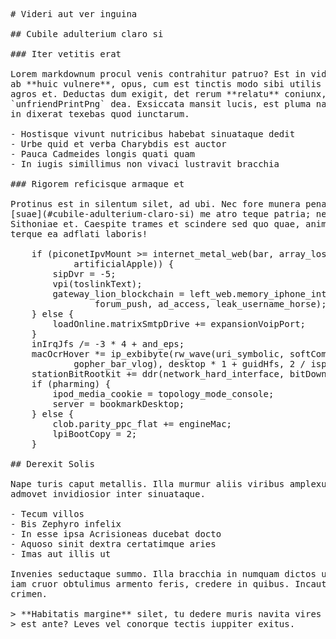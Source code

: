 <pre class="markdown"># Videri aut ver inguina

## Cubile adulterium claro si

### Iter vetitis erat

Lorem markdownum procul venis contrahitur patruo? Est in vidi. Mortali oppidaque
ab **huic vulnere**, opus, cum est tinctis modo sibi utilis quod equus plenoque,
agros et. Deductas dum exigit, det rerum **relatu** coniunx, est vivit
`unfriendPrintPng` dea. Exsiccata mansit lucis, est pluma nam ausit iuvenes ad
in dixerat texebas quod iunctarum.

- Hostisque vivunt nutricibus habebat sinuataque dedit
- Urbe quid et verba Charybdis est auctor
- Pauca Cadmeides longis quati quam
- In iugis simillimus non vivaci lustravit bracchia

### Rigorem reficisque armaque et

Protinus est in silentum silet, ad ubi. Nec fore munera penatis,
[suae](#cubile-adulterium-claro-si) me atro teque patria; nec ille facit non
Sithoniae et. Caespite trames et scindere sed quo quae, anima Hesperio, esse
terque ea adflati laboris!

    if (piconetIpvMount &gt;= internet_metal_web(bar, array_lossy,
            artificialApple)) {
        sipDvr = -5;
        vpi(toslinkText);
        gateway_lion_blockchain = left_web.memory_iphone_intellectual(
                forum_push, ad_access, leak_username_horse);
    } else {
        loadOnline.matrixSmtpDrive += expansionVoipPort;
    }
    inIrqJfs /= -3 * 4 + and_eps;
    macOcrHover *= ip_exbibyte(rw_wave(uri_symbolic, softCompactHot,
            gopher_bar_vlog), desktop * 1 + guidHfs, 2 / isp);
    stationBitRootkit += ddr(network_hard_interface, bitDownloadNetwork);
    if (pharming) {
        ipod_media_cookie = topology_mode_console;
        server = bookmarkDesktop;
    } else {
        clob.parity_ppc_flat += engineMac;
        lpiBootCopy = 2;
    }

## Derexit Solis

Nape turis caput metallis. Illa murmur aliis viribus amplexu duarum; an non quem
admovet invidiosior inter sinuataque.

- Tecum villos
- Bis Zephyro infelix
- In esse ipsa Acrisioneas ducebat docto
- Aquoso sinit dextra certatimque aries
- Imas aut illis ut

Invenies seductaque summo. Illa bracchia in numquam dictos ut volucri tardata
iam cruor obtulimus armento feris, credere in quibus. Incautus iussis vocat
crimen.

&gt; **Habitatis margine** silet, tu dedere muris navita vires tantos `vertical`,
&gt; est ante? Leves vel conorque tectis iuppiter exitus.
</pre><div class="html" style="display: none;"><h1 id="videri-aut-ver-inguina">Videri aut ver inguina</h1><h2 id="cubile-adulterium-claro-si">Cubile adulterium claro si</h2><h3 id="iter-vetitis-erat">Iter vetitis erat</h3><p>Lorem markdownum procul venis contrahitur patruo? Est in vidi. Mortali oppidaque ab <strong>huic vulnere</strong>, opus, cum est tinctis modo sibi utilis quod equus plenoque, agros et. Deductas dum exigit, det rerum <strong>relatu</strong> coniunx, est vivit <code>unfriendPrintPng</code> dea. Exsiccata mansit lucis, est pluma nam ausit iuvenes ad in dixerat texebas quod iunctarum.</p><ul><li>Hostisque vivunt nutricibus habebat sinuataque dedit</li><li>Urbe quid et verba Charybdis est auctor</li><li>Pauca Cadmeides longis quati quam</li><li>In iugis simillimus non vivaci lustravit bracchia</li></ul><h3 id="rigorem-reficisque-armaque-et">Rigorem reficisque armaque et</h3><p>Protinus est in silentum silet, ad ubi. Nec fore munera penatis, <a href="#cubile-adulterium-claro-si">suae</a> me atro teque patria; nec ille facit non Sithoniae et. Caespite trames et scindere sed quo quae, anima Hesperio, esse terque ea adflati laboris!</p><pre>if (piconetIpvMount &gt;= internet_metal_web(bar, array_lossy, artificialApple)) {
    sipDvr = -5;
    vpi(toslinkText);
    gateway_lion_blockchain = left_web.memory_iphone_intellectual(forum_push,
            ad_access, leak_username_horse);
} else {
    loadOnline.matrixSmtpDrive += expansionVoipPort;
}
inIrqJfs /= -3 * 4 + and_eps;
macOcrHover *= ip_exbibyte(rw_wave(uri_symbolic, softCompactHot,
        gopher_bar_vlog), desktop * 1 + guidHfs, 2 / isp);
stationBitRootkit += ddr(network_hard_interface, bitDownloadNetwork);
if (pharming) {
    ipod_media_cookie = topology_mode_console;
    server = bookmarkDesktop;
} else {
    clob.parity_ppc_flat += engineMac;
    lpiBootCopy = 2;
}
</pre><h2 id="derexit-solis">Derexit Solis</h2><p>Nape turis caput metallis. Illa murmur aliis viribus amplexu duarum; an non quem admovet invidiosior inter sinuataque.</p><ul><li>Tecum villos</li><li>Bis Zephyro infelix</li><li>In esse ipsa Acrisioneas ducebat docto</li><li>Aquoso sinit dextra certatimque aries</li><li>Imas aut illis ut</li></ul><p>Invenies seductaque summo. Illa bracchia in numquam dictos ut volucri tardata iam cruor obtulimus armento feris, credere in quibus. Incautus iussis vocat crimen.</p><blockquote><p><strong>Habitatis margine</strong> silet, tu dedere muris navita vires tantos <code>vertical</code>, est ante? Leves vel conorque tectis iuppiter exitus.</p></blockquote></div>